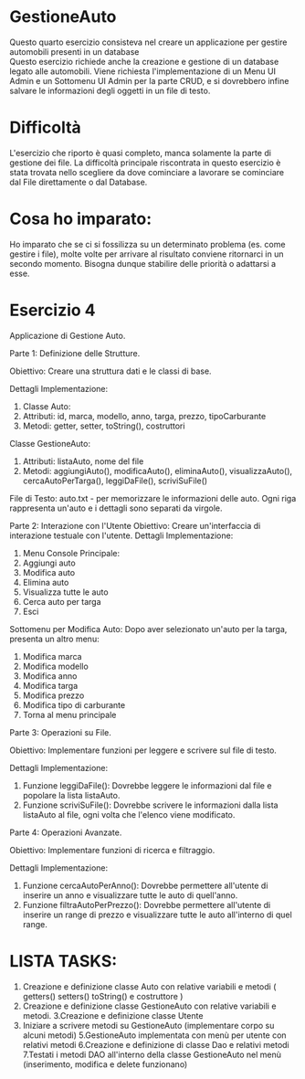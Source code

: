 # GestioneAuto
Questo quarto esercizio consisteva nel creare un applicazione per gestire automobili presenti in un database<br />
Questo esercizio richiede anche la creazione e gestione di un database legato alle automobili.
Viene richiesta l'implementazione di un Menu UI Admin e un Sottomenu UI Admin per la parte CRUD, e si dovrebbero infine salvare le informazioni degli oggetti in un file di testo.

# Difficoltà
L'esercizio che riporto è quasi completo, manca solamente la parte di gestione dei file.
La difficoltà principale riscontrata in questo esercizio è stata trovata nello scegliere da dove cominciare a lavorare se cominciare dal File direttamente o dal Database.

# Cosa ho imparato:
Ho imparato che se ci si fossilizza su un determinato problema (es. come gestire i file), molte volte per arrivare al risultato conviene ritornarci in un secondo momento. Bisogna dunque stabilire delle priorità o adattarsi a esse.

# Esercizio 4

Applicazione di Gestione Auto.

Parte 1: Definizione delle Strutture.

Obiettivo: Creare una struttura dati e le classi di base.

Dettagli Implementazione:
1. Classe Auto:
2. Attributi: id, marca, modello, anno, targa, prezzo, tipoCarburante
3. Metodi: getter, setter, toString(), costruttori

Classe GestioneAuto:
1. Attributi: listaAuto, nome del file
2. Metodi: aggiungiAuto(), modificaAuto(), eliminaAuto(), visualizzaAuto(), cercaAutoPerTarga(), leggiDaFile(), scriviSuFile()

File di Testo: auto.txt - per memorizzare le informazioni delle auto. Ogni riga rappresenta un'auto e i dettagli sono separati da virgole.

Parte 2: Interazione con l'Utente
Obiettivo: Creare un'interfaccia di interazione testuale con l'utente.
Dettagli Implementazione:
1. Menu Console Principale:
2. Aggiungi auto
3. Modifica auto
4. Elimina auto
5. Visualizza tutte le auto
6. Cerca auto per targa
7. Esci

Sottomenu per Modifica Auto: Dopo aver selezionato un'auto per la targa, presenta un altro menu:
1. Modifica marca
2. Modifica modello
3. Modifica anno
4. Modifica targa
5. Modifica prezzo
6. Modifica tipo di carburante
7. Torna al menu principale

Parte 3: Operazioni su File.

Obiettivo: Implementare funzioni per leggere e scrivere sul file di testo.

Dettagli Implementazione:
1. Funzione leggiDaFile(): Dovrebbe leggere le informazioni dal file e popolare la lista listaAuto.
2. Funzione scriviSuFile(): Dovrebbe scrivere le informazioni dalla lista listaAuto al file, ogni volta che l'elenco viene modificato.

Parte 4: Operazioni Avanzate.

Obiettivo: Implementare funzioni di ricerca e filtraggio.

Dettagli Implementazione:
1. Funzione cercaAutoPerAnno(): Dovrebbe permettere all'utente di inserire un anno e visualizzare tutte le auto di quell'anno.
2. Funzione filtraAutoPerPrezzo(): Dovrebbe permettere all'utente di inserire un range di prezzo e visualizzare tutte le auto all'interno di quel range.

# LISTA TASKS:

1. Creazione e definizione classe Auto con relative variabili e metodi ( getters() setters() toString() e costruttore )
2. Creazione e definizione classe GestioneAuto con relative variabili e metodi.
3.Creazione e definizione classe Utente
4. Iniziare a scrivere metodi su GestioneAuto (implementare corpo su alcuni metodi)
5.GestioneAuto implementata con menù per utente con relativi metodi
6.Creazione e definizione di classe Dao e relativi metodi
7.Testati i metodi DAO all'interno della classe GestioneAuto nel menù (inserimento, modifica e delete funzionano)
